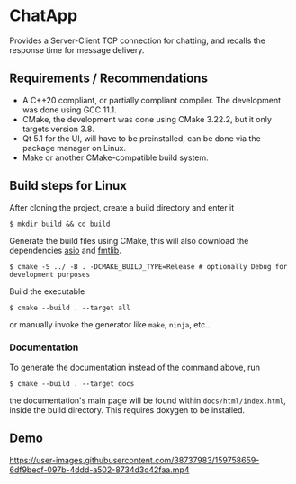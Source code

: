 # ChatApp
Provides a Server-Client TCP connection for chatting, and recalls the response time for message delivery.

## Requirements / Recommendations
* A C++20 compliant, or partially compliant compiler. The development was done using GCC 11.1.
* CMake, the development was done using CMake 3.22.2, but it only targets version 3.8.
* Qt 5.1 for the UI, will have to be preinstalled, can be done via the package manager on Linux.
* Make or another CMake-compatible build system.

## Build steps for Linux
After cloning the project, create a build directory and enter it
```shell
$ mkdir build && cd build 
```
Generate the build files using CMake, this will also download the dependencies [asio](https://github.com/OlivierLDff/asio.cmake)
and [fmtlib](https://github.com/fmtlib/fmt).
```shell
$ cmake -S ../ -B . -DCMAKE_BUILD_TYPE=Release # optionally Debug for development purposes
```
Build the executable
```shell
$ cmake --build . --target all
```
or manually invoke the generator like `make`, `ninja`, etc..
###  Documentation
To generate the documentation instead of the command above, run
```shell
$ cmake --build . --target docs
```
the documentation's main page will be found within `docs/html/index.html`, inside the build directory. This requires doxygen to be 
installed.

## Demo
https://user-images.githubusercontent.com/38737983/159758659-6df9becf-097b-4ddd-a502-8734d3c42faa.mp4
